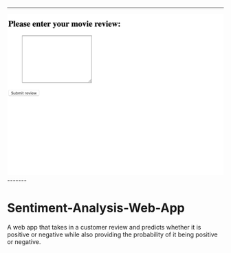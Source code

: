 -------
![Image of Presentation Slide1](https://github.com/mominasadullahkhan/Sentiment-Analysis-Web-App/blob/master/Screenshots/Screen%20Shot%202020-02-21%20at%208.03.15%20PM.png)-------

# Sentiment-Analysis-Web-App


A web app that takes in a customer review and predicts whether it is positive or negative while also providing the probability of it being positive or negative.
